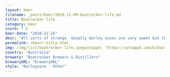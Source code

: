 ```yaml
---
layout: beer
filename: _posts/beer/2016-11-09-boatrocker-life.md
title: Boatrocker life
category: beer
score: 7.5
beer-date: "2020-12-25"
desc: "All sorts of strange. Usually barley wines are very sweet but this has a tang to it. Perhaps it was a little cold when I started drinking, as it warmed the sweetness came through more but without getting sickly. One of the nicer barley wines I’ve had"
permalink: /beer/:title.html
img: /img/list/boatrocker-life.jpeguntappd: "https://untappd.com/b/boatrocker-brewers---distillers-life/4067087"
country: "Australia"
brewery: "Boatrocker Brewers & Distillers"
breweryURL: "breweryURL"
style: "Barleywine - Other"
---
```


